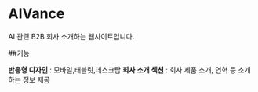 # AIVance

AI 관련 B2B 회사 소개하는 웹사이트입니다.

##기능

**반응형 디자인** : 모바일,태블릿,데스크탑
**회사 소개 섹션** : 회사 제품 소개, 연혁 등 소개하는 정보 제공
